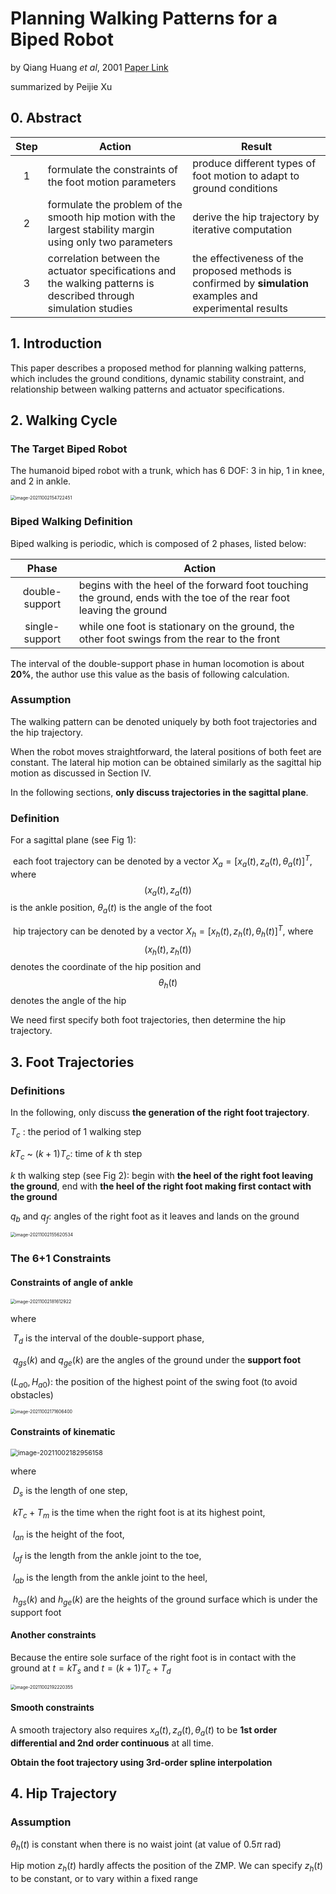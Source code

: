 # Planning Walking Patterns for a Biped Robot

by Qiang Huang _et al_,  2001  [Paper Link](https://ieeexplore.ieee.org/document/938385)

summarized by Peijie Xu

## 0. Abstract 

| Step    |                      Action                                        |  Result    |
| :--: | ------------------------------------------------------------ | ---- |
|   1   | formulate the constraints of the foot motion parameters | produce different types of foot motion to adapt to ground conditions |
| 2 | formulate the problem of the smooth hip motion with the largest stability margin using only two parameters | derive the hip trajectory by iterative computation |
| 3 | correlation between the actuator  specifications and the walking patterns is described through simulation studies | the effectiveness of the proposed methods is confirmed by **simulation** examples and experimental results |



## 1. Introduction

This paper describes a proposed method for planning walking patterns, which includes the ground conditions, dynamic stability constraint, and relationship between walking patterns and actuator specifications.

  

## 2. Walking Cycle

### The Target Biped Robot

The humanoid biped robot with a trunk, which has 6 DOF: 3 in hip, 1 in  knee, and 2 in ankle.

<img src="pic\1_1.png" alt="image-20211002154722451" style="zoom:50%;" />

### Biped Walking Definition

Biped walking is periodic, which is composed of 2 phases, listed below:

|     Phase      | Action                                                       |
| :---------------------------------: | ---------------------------------------------- |
| double-support | begins with the heel of the forward foot touching the ground, ends with the toe of the rear foot leaving the ground |
| single-support | while one foot is stationary on the ground, the other foot swings from the rear to the front |

The interval of the double-support phase in human locomotion is about **20%**, the author use this value as the basis of following calculation.


### Assumption

The walking pattern can be denoted uniquely by both foot trajectories and the hip trajectory. 

When the robot moves straightforward, the lateral positions of both feet are constant. The lateral hip motion can be obtained similarly as the sagittal hip motion as discussed in Section IV. 

In the following sections, **only discuss trajectories in the sagittal plane**.

### Definition

For a sagittal plane (see Fig 1):

​	each foot trajectory can be denoted by a vector $X_a=[x_a(t),z_a(t),\theta_a(t)]^T$, where $$(x_a(t),z_a(t))$$ is the ankle position, $\theta_a(t)$ is the angle of the foot

​	hip trajectory can be denoted by a vector $X_h=[x_h(t),z_h(t),\theta_h(t)]^T$, where $$(x_h(t),z_h(t))$$ denotes the coordinate of the hip position and $$\theta_h(t)$$ denotes the angle of the hip

We need first specify both foot trajectories, then determine the hip trajectory.




## 3. Foot Trajectories

### Definitions

In the following, only discuss **the generation of the right foot trajectory**.

$T_c$ : the period of 1 walking step

$kT_c$ ~ $(k+1)T_c$: time of *k* th step

_k_ th walking step (see Fig 2): begin with **the heel of the right foot leaving the ground**, end with **the heel of the right foot making first contact with the ground**

$q_b$ and $q_f$: angles of the right foot as it leaves and lands on the ground

<img src="pic\1_2.png" alt="image-20211002155620534" style="zoom:50%;" />

### The 6+1 Constraints

#### Constraints of angle of ankle

<img src="pic/1_f1.png" alt="image-20211002181612922" style="zoom:50%;" />

where 

​	$T_d$ is the interval of the double-support phase, 

​	$q_{gs}(k)$ and $q_{ge}(k)$ are the angles of the ground under the **support foot**



$(L_{a0},H_{a0})$: the position of the highest point of the swing foot (to avoid obstacles)

<img src="pic\1_3.png" alt="image-20211002171606400" style="zoom:50%;" />

#### Constraints of kinematic

<img src="pic\1_f2.png" alt="image-20211002182956158" style="zoom:75%;" />

where 

​	$D_s$ is the length of one step,  

​	$k T_c+T_m$ is the time when the right foot is at its highest point, 

​	$l_{an}$ is the height of the foot,

​	$l_{af}$ is  the length from the ankle joint to the toe,

​	$l_{ab}$ is the length from the ankle joint to the heel, 

​	$h_{gs}(k)$ and $h_{ge}(k)$ are the heights of the ground surface which is under the support foot

#### Another constraints

Because the entire sole surface of the right foot is in contact with the ground at $t=k T_s$ and $t=(k+1)T_c+T_d$ 

<img src="pic\1_f4.png" alt="image-20211002192220355" style="zoom:50%;" />

#### Smooth constraints

A smooth trajectory also requires $x_a(t),z_a(t),\theta_a(t)$ to be **1st order differential and 2nd order continuous** at all time.

**Obtain the foot trajectory using 3rd-order spline interpolation**



## 4. Hip Trajectory

### Assumption

$\theta_h(t)$ is constant when there is no waist joint (at value of $0.5\pi$ rad)

Hip motion $z_h(t)$ hardly affects the position of the ZMP. We can specify $z_h(t)$ to be constant, or to vary within a fixed range
